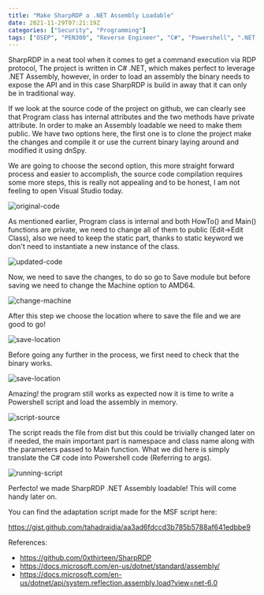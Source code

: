 ```yaml
---
title: "Make SharpRDP a .NET Assembly Loadable"
date: 2021-11-29T07:21:19Z
categories: ["Security", "Programming"]
tags: ["OSEP", "PEN300", "Reverse Engineer", "C#", "Powershell", ".NET Assembly"]
---
```


SharpRDP in a neat tool when it comes to get a command execution via RDP protocol, The project is written in C# .NET, which makes perfect to leverage .NET Assembly, however, in order to load an assembly the binary needs to expose the API and in this case SharpRDP is build in away that it can only be in traditional way. 

If we look at the source code of the project on github, we can clearly see that Program class has internal attributes and the two methods have private attribute. In order to make an Assembly loadable we need to make them public. We have two options here, the first one is to clone the project make the changes and compile it or use the current binary laying around and modified it using dnSpy.

We are going to choose the second option, this more straight forward process and easier to accomplish, the source code compilation requires some more steps, this is really not appealing and to be honest, I am not feeling to open Visual Studio today.

![original-code](/images/SharpRDP/OpenedInDnSPY.PNG)

As mentioned earlier, Program class is internal and both HowTo() and Main() functions are private, we need to change all of them to public (Edit->Edit Class), also we need to keep the static part, thanks to static keyword we don't need to instantiate a new instance of the class.

![updated-code](/images/SharpRDP/ChangeProgramClass.PNG)

Now, we need to save the changes, to do so go to Save module but before saving we need to change the Machine option to AMD64.

![change-machine](/images/SharpRDP/ChangeARch2AMD64.PNG)

After this step we choose the location where to save the file and we are good to go!

![save-location](/images/SharpRDP/ChooseLocation2save.PNG)

Before going any further in the process, we first need to check that the binary works.

![save-location](/images/SharpRDP/RunIt2makeSureItStillWorks.PNG)

Amazing! the program still works as expected now it is time to write a Powershell script and load the assembly in memory.

![script-source](/images/SharpRDP/ScriptSourceCode.PNG)

The script reads the file from dist but this could be trivially changed later on if needed, the main important part is namespace and class name along with the parameters passed to Main function. What we did here is simply translate the C# code into Powershell code (Referring to args).

![running-script](/images/SharpRDP/Perfecto.png)

Perfecto! we made SharpRDP .NET Assembly loadable! This will come handy later on.

You can find the adaptation script made for the MSF script here:

https://gist.github.com/tahadraidia/aa3ad6fdccd3b785b5788af641edbbe9

References:
- https://github.com/0xthirteen/SharpRDP
- https://docs.microsoft.com/en-us/dotnet/standard/assembly/
- https://docs.microsoft.com/en-us/dotnet/api/system.reflection.assembly.load?view=net-6.0 
